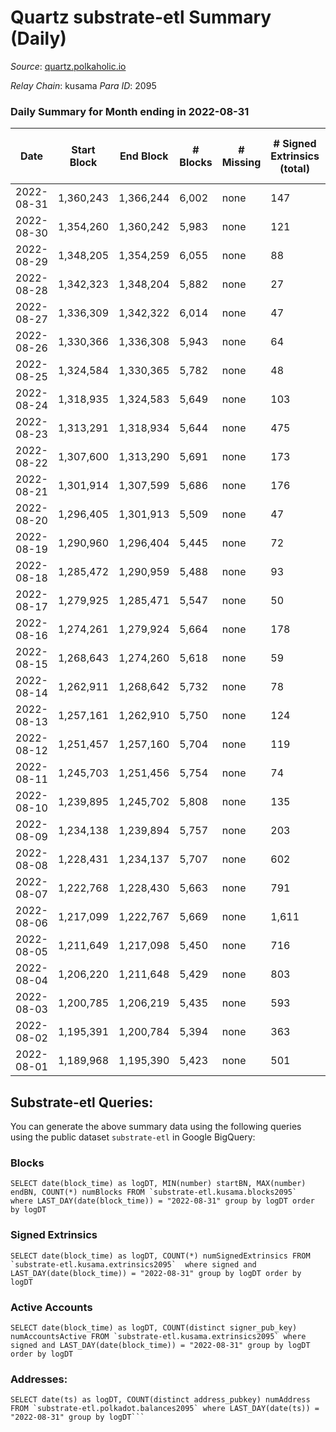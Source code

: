 # Quartz substrate-etl Summary (Daily)

_Source_: [quartz.polkaholic.io](https://quartz.polkaholic.io)

*Relay Chain*: kusama
*Para ID*: 2095



### Daily Summary for Month ending in 2022-08-31


| Date | Start Block | End Block | # Blocks | # Missing | # Signed Extrinsics (total) | # Active Accounts | # Addresses with Balances | # Events | # Transfers | # XCM Transfers In | # XCM Transfers Out |
| ---- | ----------- | --------- | -------- | --------- | --------------------------- | ----------------- | ------------------------- | -------- | ----------- | ------------------ | ------------------- |
| 2022-08-31 | 1,360,243 | 1,366,244 | 6,002 | none  | 147 | 69 | 18,368 | 13,784 | 25 ($2,966.16) | 2 ($171.92) | 8 ($1,236.03) |
| 2022-08-30 | 1,354,260 | 1,360,242 | 5,983 | none  | 121 | 46 | 18,332 | 13,605 | 24 ($2,766.61) | 5 ($831.19) | 1 ($41.75) |
| 2022-08-29 | 1,348,205 | 1,354,259 | 6,055 | none  | 88 | 23 | 18,325 | 13,578 | 23 ($1,820.58) | 3 ($217.11) | 3 ($200.46) |
| 2022-08-28 | 1,342,323 | 1,348,204 | 5,882 | none  | 27 | 13 | 18,321 | 12,797 | 3 ($1,021.84) |   |   |
| 2022-08-27 | 1,336,309 | 1,342,322 | 6,014 | none  | 47 | 17 | 18,321 | 13,228 | 13 ($1,274.35) | 3 ($230.36) | 5 ($532.93) |
| 2022-08-26 | 1,330,366 | 1,336,308 | 5,943 | none  | 64 | 24 | 18,317 | 13,179 | 2 ($55.38) | 1 ($11.99) |   |
| 2022-08-25 | 1,324,584 | 1,330,365 | 5,782 | none  | 48 | 19 | 18,315 | 12,707 | 10 ($1,351.67) | 2 ($127.99) | 1 ($0.22) |
| 2022-08-24 | 1,318,935 | 1,324,583 | 5,649 | none  | 103 | 28 | 18,315 | 12,747 | 26 ($15,022.85) | 5 ($523.60) | 5 ($1,320.56) |
| 2022-08-23 | 1,313,291 | 1,318,934 | 5,644 | none  | 475 | 354 | 18,306 | 14,803 | 356 ($3,107.89) | 1 ($1.00) | 7 ($680.45) |
| 2022-08-22 | 1,307,600 | 1,313,290 | 5,691 | none  | 173 | 102 | 18,298 | 13,186 | 91 ($467.81) | 2 ($116.34) | 1 ($1.86) |
| 2022-08-21 | 1,301,914 | 1,307,599 | 5,686 | none  | 176 | 140 | 18,295 | 13,160 | 119 ($1,453.81) | 1 ($31.97) | 4 ($170.92) |
| 2022-08-20 | 1,296,405 | 1,301,913 | 5,509 | none  | 47 | 17 | 18,293 | 12,106 | 15 ($102.29) |   |   |
| 2022-08-19 | 1,290,960 | 1,296,404 | 5,445 | none  | 72 | 27 | 18,293 | 12,206 | 15 ($1,460.71) | 4 ($1,264.40) | 5 ($311.87) |
| 2022-08-18 | 1,285,472 | 1,290,959 | 5,488 | none  | 93 | 29 | 18,286 | 12,398 | 25 ($9,834.26) | 2 ($86.95) | 2 ($54.49) |
| 2022-08-17 | 1,279,925 | 1,285,471 | 5,547 | none  | 50 | 18 | 18,284 | 12,263 | 21 ($979.27) | 10 ($452.60) | 1 ($1.44) |
| 2022-08-16 | 1,274,261 | 1,279,924 | 5,664 | none  | 178 | 48 | 18,282 | 13,304 | 12 ($308.07) | 5 ($1,966.20) | 2 ($37.48) |
| 2022-08-15 | 1,268,643 | 1,274,260 | 5,618 | none  | 59 | 24 | 18,275 | 12,458 | 12 ($2,529.17) | 4 ($168.43) | 4 ($85.53) |
| 2022-08-14 | 1,262,911 | 1,268,642 | 5,732 | none  | 78 | 22 | 18,267 | 12,875 | 13 ($3,500.36) | 4 ($1,166.55) | 2 ($13.39) |
| 2022-08-13 | 1,257,161 | 1,262,910 | 5,750 | none  | 124 | 27 | 18,261 | 13,216 | 17 ($394.85) |   | 8 ($198.76) |
| 2022-08-12 | 1,251,457 | 1,257,160 | 5,704 | none  | 119 | 31 | 18,261 | 13,048 | 31 ($3,844.25) | 3 ($324.69) | 11 ($773.89) |
| 2022-08-11 | 1,245,703 | 1,251,456 | 5,754 | none  | 74 | 31 | 18,253 | 12,838 | 8 ($9,038.62) |   | 2 ($516.58) |
| 2022-08-10 | 1,239,895 | 1,245,702 | 5,808 | none  | 135 | 40 | 18,249 | 13,397 | 32 ($2,238.36) | 2 ($765.21) | 5 ($126.76) |
| 2022-08-09 | 1,234,138 | 1,239,894 | 5,757 | none  | 203 | 51 | 18,246 | 13,963 | 35 ($4,906.79) | 12 ($3,736.55) | 5 ($814.72) |
| 2022-08-08 | 1,228,431 | 1,234,137 | 5,707 | none  | 602 | 500 | 18,207 | 15,534 | 487 ($12,532.70) | 10 ($468.94) | 6 ($262.06) |
| 2022-08-07 | 1,222,768 | 1,228,430 | 5,663 | none  | 791 | 377 | 18,198 | 17,233 | 586 ($8,131.13) | 10 ($1,908.50) | 3 ($905.69) |
| 2022-08-06 | 1,217,099 | 1,222,767 | 5,669 | none  | 1,611 | 852 | 17,787 | 22,134 | 1,486 ($8,477.94) |   | 4 ($1,844.71) |
| 2022-08-05 | 1,211,649 | 1,217,098 | 5,450 | none  | 716 | 266 | 16,883 | 16,254 | 676 ($2,378.06) | 3 ($774.93) |   |
| 2022-08-04 | 1,206,220 | 1,211,648 | 5,429 | none  | 803 | 337 | 16,433 | 17,097 | 687 ($3,585.34) | 2 ($161.35) | 2 ($163.00) |
| 2022-08-03 | 1,200,785 | 1,206,219 | 5,435 | none  | 593 | 238 | 16,036 | 15,415 | 510 ($3,261.18) | 2 ($96.23) | 2 ($383.84) |
| 2022-08-02 | 1,195,391 | 1,200,784 | 5,394 | none  | 363 | 41 | 15,718 | 13,840 | 271 ($2,814.38) | 1 ($2.40) | 2 ($124.19) |
| 2022-08-01 | 1,189,968 | 1,195,390 | 5,423 | none  | 501 | 181 | 15,562 | 14,806 | 366 ($4,735.04) |   | 3 ($315.10) |

## Substrate-etl Queries:
You can generate the above summary data using the following queries using the public dataset `substrate-etl` in Google BigQuery:


### Blocks
```
SELECT date(block_time) as logDT, MIN(number) startBN, MAX(number) endBN, COUNT(*) numBlocks FROM `substrate-etl.kusama.blocks2095`  where LAST_DAY(date(block_time)) = "2022-08-31" group by logDT order by logDT
```


### Signed Extrinsics
```
SELECT date(block_time) as logDT, COUNT(*) numSignedExtrinsics FROM `substrate-etl.kusama.extrinsics2095`  where signed and LAST_DAY(date(block_time)) = "2022-08-31" group by logDT order by logDT
```


### Active Accounts
```
SELECT date(block_time) as logDT, COUNT(distinct signer_pub_key) numAccountsActive FROM `substrate-etl.kusama.extrinsics2095` where signed and LAST_DAY(date(block_time)) = "2022-08-31" group by logDT order by logDT
```


### Addresses:
```
SELECT date(ts) as logDT, COUNT(distinct address_pubkey) numAddress FROM `substrate-etl.polkadot.balances2095` where LAST_DAY(date(ts)) = "2022-08-31" group by logDT```

